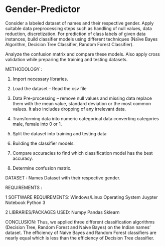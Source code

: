 # Gender-Predictor 
Consider a labeled dataset of names and their respective gender. Apply suitable data preprocessing
steps such as handling of null values, data reduction, discretization. For prediction of class labels of given
data instances, build classifier models using different techniques (Naïve Bayes Algorithm, Decision Tree Classifier, Random Forest Classifier).

Analyze the confusion matrix and compare these models. Also apply cross validation while
preparing the training and testing datasets.

METHODOLOGY :
1. Import necessary libraries.

2. Load the dataset – Read the csv file

3. Data Pre-processing – remove null values and missing data replace them with the mean value, standard
deviation or the most common values. It also includes dropping of any irrelevant data.

4. Transforming data into numeric categorical data converting categories male, female into 0 or 1.

5. Split the dataset into training and testing data

6. Building the classifier models.

7. Compare accuracies to find which classification model has the best accuracy.

8. Determine confusion matrix.

DATASET :
Names Dataset with their respective gender.

REQUIREMENTS :

1     SOFTWARE REQUIREMENTS:
                            Windows/Linux Operating System
                            Juypter Notebook
                            Python 3

2 LIBRARIES/PACKAGES USED:
                            Numpy
                            Pandas
                            Sklearn

CONCLUSION:
Thus, we applied three different classification algorithms (Decision Tree, Random Forest and Naive Bayes) on the Indian names’ dataset. The efficiency of Naive Bayes and Random Forest classifiers are nearly equal which is less than the efficiency of Decision Tree classifier.
